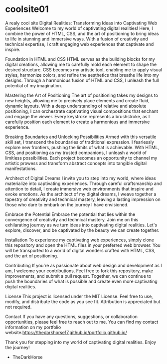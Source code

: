 # coolsite01
A realy cool site
Digital Realities: Transforming Ideas into Captivating Web Experiences
Welcome to my world of captivating digital realities! Here, I combine the power of HTML, CSS, and the art of positioning to bring ideas to life in stunning and immersive ways. With a fusion of creativity and technical expertise, I craft engaging web experiences that captivate and inspire.

Foundation in HTML and CSS
HTML serves as the building blocks for my digital creations, allowing me to carefully mold each element to shape the desired structure. CSS becomes my artistic tool, enabling me to apply visual styles, harmonize colors, and refine the aesthetics that breathe life into my designs. Through a harmonious fusion of HTML and CSS, I unleash the full potential of my imagination.

Mastering the Art of Positioning
The art of positioning takes my designs to new heights, allowing me to precisely place elements and create fluid, dynamic layouts. With a deep understanding of relative and absolute positioning, I can orchestrate captivating visual compositions that enchant and engage the viewer. Every keystroke represents a brushstroke, as I carefully position each element to create a harmonious and immersive experience.

Breaking Boundaries and Unlocking Possibilities
Armed with this versatile skill set, I transcend the boundaries of traditional expression. I fearlessly explore new frontiers, pushing the limits of what is achievable. With HTML, CSS, and positioning as my trusted companions, I unleash a world of limitless possibilities. Each project becomes an opportunity to channel my artistic prowess and transform abstract concepts into tangible digital manifestations.

Architect of Digital Dreams
I invite you to step into my world, where ideas materialize into captivating experiences. Through careful craftsmanship and attention to detail, I create immersive web environments that inspire and evoke emotions. As the architect of my digital dreams, I weave together a tapestry of creativity and technical mastery, leaving a lasting impression on those who dare to embark on the journey I have envisioned.

Embrace the Potential
Embrace the potential that lies within the convergence of creativity and technical mastery. Join me on this exhilarating journey as we turn ideas into captivating digital realities. Let's explore, discover, and be captivated by the beauty we can create together.

Installation
To experience my captivating web experiences, simply clone this repository and open the HTML files in your preferred web browser. You will be transported to a world of digital wonders crafted with HTML, CSS, and the art of positioning.

Contributing
If you're as passionate about web design and development as I am, I welcome your contributions. Feel free to fork this repository, make improvements, and submit a pull request. Together, we can continue to push the boundaries of what is possible and create even more captivating digital realities.

License
This project is licensed under the MIT License. Feel free to use, modify, and distribute the code as you see fit. Attribution is appreciated but not required.

Contact
If you have any questions, suggestions, or collaboration opportunities, please feel free to reach out to me. You can find my contact information on my portfolio website.https://thedarkhorse17.github.io/portfolio.github.io/

Thank you for stepping into my world of captivating digital realities. Enjoy the journey!

- TheDarkHorse
